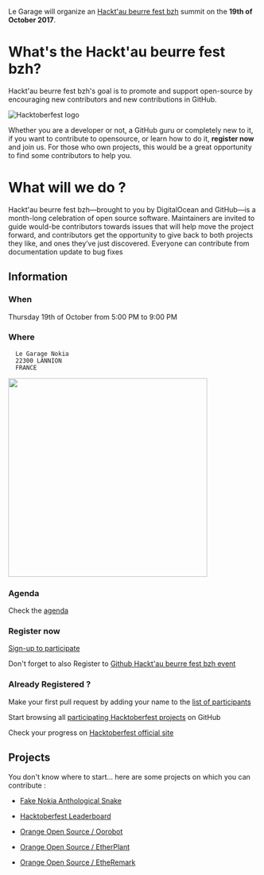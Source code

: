 Le Garage will organize an [Hackt'au beurre fest bzh](https://hacktoberfest.digitalocean.com/) summit on the **19th of October 2017**.

# What's the Hackt'au beurre fest bzh?
Hackt'au beurre fest bzh's goal is to promote and support open-source by encouraging new contributors and new contributions in GitHub.

![Hacktoberfest logo](https://hacktoberfest.digitalocean.com/assets/hacktoberfest-2017-social-card-894a0558dba205f7142f3130c06823d72427a9d751d0f8c7db8a0079397178aa.jpg)

Whether you are a developer or not, a GitHub guru or completely new to it, if you want to contribute to opensource, or learn how to do it, **register now** and join us.
For those who own projects, this would be a great opportunity to find some contributors to help you.

# What will we do ?
Hackt'au beurre fest bzh—brought to you by DigitalOcean and GitHub—is a month-long celebration of open source software. Maintainers are invited to guide would-be contributors towards issues that will help move the project forward, and contributors get the opportunity to give back to both projects they like, and ones they’ve just discovered. Everyone can contribute from documentation update to bug fixes

## Information
### When
  Thursday 19th of October from 5:00 PM to 9:00 PM
### Where
```  
  Le Garage Nokia
  22300 LANNION
  FRANCE
```
[<img width="400px" src="ourtigarage.png">](https://www.google.fr/maps/place/Le+Garage+Nokia/@48.7583509,-3.4626582,17.08z/data=!4m5!3m4!1s0x0:0x4d7fd7d8295d212b!8m2!3d48.759098!4d-3.4606525?hl=fr)

### Agenda
Check the [agenda](./agenda)

### Register now
[Sign-up to participate](https://www.eventbrite.fr/e/billets-hacktoberfest-2017-meetup-le-garage-nokia-38458269720?utm_campaign=new_event_email&utm_medium=email&utm_source=eb_email&utm_term=viewmyevent_button)

Don't forget to also Register to [Github Hackt'au beurre fest bzh event](https://hacktoberfest.digitalocean.com/sign_up/register)

### Already Registered ?
Make your first pull request by adding your name to the [list of participants](./participants)

Start browsing all [participating Hacktoberfest projects](https://github.com/search?q=label:hacktoberfest+state:open+type:issue) on GitHub

Check your progress on [Hacktoberfest official site](https://hacktoberfest.digitalocean.com/stats/)

## Projects

You don't know where to start... here are some projects on which you can contribute :

* [Fake Nokia Anthological Snake](https://github.com/ourtigarage/web-snake)
* [Hacktoberfest Leaderboard](https://github.com/ourtigarage/hacktoberfest-leaderboard)

* [Orange Open Source / Oorobot](https://github.com/Orange-OpenSource/oorobot)
* [Orange Open Source / EtherPlant](https://github.com/Orange-OpenSource/EtherPlant)
* [Orange Open Source / EtheRemark](https://github.com/Orange-OpenSource/EtheRemark)
